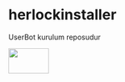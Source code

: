 # herlockinstaller

UserBot kurulum reposudur 

<img src="https://imgyukle.com/f/2021/12/15/kfez7G.png" width="80" height="50">
